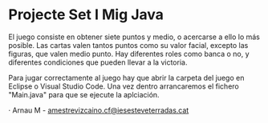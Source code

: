 # Projecte Set I Mig Java

El juego consiste en obtener siete puntos y medio, o acercarse a ello lo más posible. Las cartas valen tantos puntos como su valor facial, excepto las figuras, que valen medio punto. Hay diferentes roles como banca o no, y diferentes condiciones que pueden llevar a la victoria.

Para jugar correctamente al juego hay que abrir la carpeta del juego en Eclipse o Visual Studio Code. Una vez dentro arrancaremos el fichero "Main.java" para que se ejecute la aplciación.


· Arnau M - amestrevizcaino.cf@iesesteveterradas.cat
